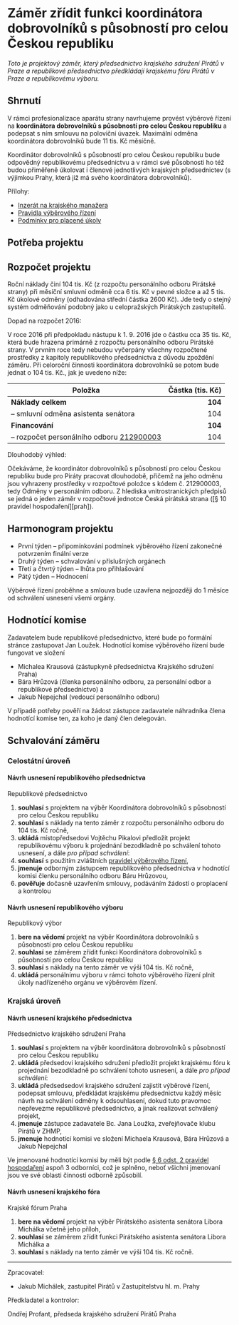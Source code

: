 Záměr zřídit funkci koordinátora dobrovolníků s působností pro celou Českou republiku
========================

*Toto je projektový záměr, který předsednictvo krajského sdružení Pirátů v Praze a republikové předsednictvo předkládají krajskému fóru Pirátů v Praze a republikovému výboru.*

Shrnutí
-------

V rámci profesionalizace aparátu strany navrhujeme provést výběrové řízení na **koordinátora dobrovolníků s působností pro celou Českou republiku** a podepsat s ním smlouvu na poloviční úvazek. Maximální odměna koordinátora dobrovolníků bude 11 tis. Kč měsíčně.

Koordinátor dobrovolníků s působností pro celou Českou republiku bude odpovědný republikovému předsednictvu a v rámci své působnosti ho též budou přiměřeně úkolovat i členové jednotlivých krajských předsednictev (s výjimkou Prahy, která již má svého koordinátora dobrovolníků).

Přílohy:

* [Inzerát na krajského manažera](README.md)
* [Pravidla výběrového řízení](pravidla.md)
* [Podmínky pro placené úkoly](https://github.com/pirati-cz/sablony/blob/4b07ba675434ee634c527909d537122264cc712e/ukoly/podminky/podminky.md)

Potřeba projektu
--------------



Rozpočet projektu
-----------------

Roční náklady činí 104 tis. Kč (z rozpočtu personálního odboru Pirátské strany) při měsíční smluvní odměně cca 6 tis. Kč v pevné složce a až 5 tis. Kč úkolové odměny (odhadována střední částka 2600 Kč). Jde tedy o stejný systém odměňování podobný jako u celopražských Pirátských zastupitelů. 

Dopad na rozpočet 2016:

V roce 2016 při předpokladu nástupu k 1. 9. 2016 jde o částku cca 35 tis. Kč, která bude hrazena primárně z rozpočtu personálního odboru Pirátské strany. V prvním roce tedy nebudou vyčerpány všechny rozpočtené prostředky z kapitoly republikového předsednictva z důvodu zpoždění záměru. Při celoroční činnosti koordinátora dobrovolníků se potom bude jednat o 104 tis. Kč., jak je uvedeno níže:

Položka | Částka (tis. Kč)
--- | ----:
**Náklady celkem**  | **104**
– smluvní odměna asistenta senátora	|	  104
**Financování** | **104**
– rozpočet personálního odboru [212900003][podbor] |	104

[podbor]: https://www.pirati.cz/fo/hospodareni2016/rozpocty/strana/212500004

Dlouhodobý výhled:

Očekáváme, že koordinátor dobrovolníků s působností pro celou Českou republiku bude pro Piráty pracovat dlouhodobě, přičemž na jeho odměnu jsou vyhrazeny prostředky v rozpočtové položce s kódem č. 212900003, tedy Odměny v personálním odboru. Z hlediska vnitrostranických předpisů se jedná o jeden záměr v rozpočtové jednotce Česká pirátská strana ([§ 10 pravidel hospodaření][prah]).

Harmonogram projektu
--------------------

* První týden – připomínkování podmínek výběrového řízení zakonečné potvrzením finální verze
* Druhý týden – schvalování v příslušných orgánech
* Třetí a čtvrtý týden – lhůta pro přihlašování
* Pátý týden – Hodnocení

Výběrové řízení proběhne a smlouva bude uzavřena nejpozději do 1 měsíce od schválení usnesení všemi orgány.

Hodnotící komise
----------------

Zadavatelem bude republikové předsednictvo, které bude po formální stránce zastupovat Jan Loužek. Hodnotící komise výběrového řízení bude fungovat ve složení 

* Michalea Krausová (zástupkyně předsednictva Krajského sdružení Praha)
* Bára Hrůzová (členka personálního odboru, za personální odbor a republikové předsednictvo) a 
* Jakub Nepejchal (vedoucí personálního odboru)

V případě potřeby pověří na žádost zástupce zadavatele náhradníka člena hodnotící komise ten, za koho je daný člen delegován.

Schvalování záměru
------------------

### Celostátní úroveň

#### Návrh usnesení republikového předsednictva

Republikové předsednictvo

1. **souhlasí** s projektem na výběr Koordinátora dobrovolníků s působností pro celou Českou republiku
2. **souhlasí** s náklady na tento záměr z rozpočtu personálního odboru do 104 tis. Kč ročně,
3. **ukládá** místopředsedovi Vojtěchu Pikalovi předložit projekt republikovému výboru k projednání bezodkladně po schválení tohoto usnesení, a dále *pro případ schválení*:
4. **souhlasí** s použitím zvláštních [pravidel výběrového řízení](pravidla.md),
5. **jmenuje** odborným zástupcem republikového předsednictva v hodnotící komisi členku personálního odboru Báru Hrůzovou,
6. **pověřuje** dočasně uzavřením smlouvy, podáváním žádostí o proplacení a kontrolou

#### Návrh usnesení republikového výboru

Republikový výbor

1. **bere na vědomí** projekt na výběr Koordinátora dobrovolníků s působností pro celou Českou republiku
2. **souhlasí** se záměrem zřídit funkci Koordinátora dobrovolníků s působností pro celou Českou republiku
3. **souhlasí** s náklady na tento záměr ve výši 104 tis. Kč ročně,
4. **ukládá** personálnímu výboru v rámci tohoto výběrového řízení plnit úkoly nadřízeného orgánu ve výběrovém řízení.

### Krajská úroveň

#### Návrh usnesení krajského předsednictva

Předsednictvo krajského sdružení Praha

1. **souhlasí** s projektem na výběr koordinátora dobrovolníků s působností pro celou Českou republiku
2. **ukládá** předsedovi krajského sdružení předložit projekt krajskému fóru k projednání bezodkladně po schválení tohoto usnesení, a dále *pro případ schválení*:
3. **ukládá** předsedsedovi krajského sdružení zajistit výběrové řízení, podepsat smlouvu, předkládat krajskému předsednictvu každý měsíc návrh na schválení odměny k odsouhlasení, dokud tuto pravomoc nepřevezme republikové předsednictvo, a jinak realizovat schválený projekt,
4. **jmenuje** zástupce zadavatele Bc. Jana Loužka, zveřejňovače klubu Pirátů v ZHMP,
5. **jmenuje** hodnotící komisi ve složení Michaela Krausová, Bára Hrůzová a Jakub Nepejchal

Ve jmenované hodnotící komisi by měli být podle [§ 6 odst. 2 pravidel hospodaření](https://www.pirati.cz/rules/prah#vyberova_rizeni) aspoň 3 odborníci, což je splněno, neboť všichni jmenovaní jsou ve své oblasti činnosti odborně způsobilí.

#### Návrh usnesení krajského fóra

Krajské fórum Praha

1. **bere na vědomí** projekt na výběr Pirátského asistenta senátora Libora Michálka včetně jeho příloh,
2. **souhlasí** se záměrem zřídit funkci Pirátského asistenta senátora Libora Michálka a
3. **souhlasí** s náklady na tento záměr ve výši 104 tis. Kč ročně.

---

Zpracovatel:

* Jakub Michálek, zastupitel Pirátů v Zastupitelstvu hl. m. Prahy

Předkladatel a kontrolor:

Ondřej Profant, předseda krajského sdružení Pirátů Praha
